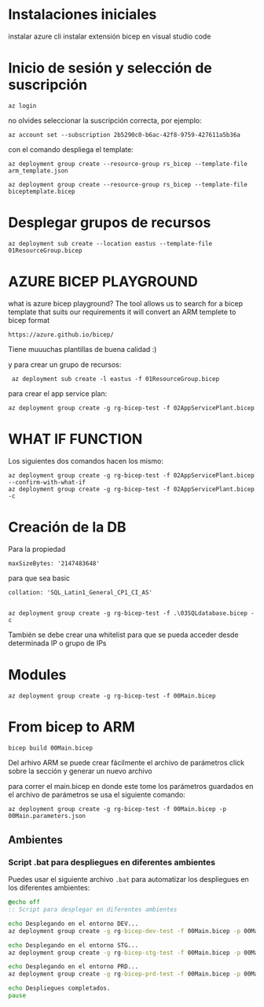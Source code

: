 # Instalaciones iniciales
instalar azure cli
instalar extensión bicep en visual studio code

# Inicio de sesión y selección de suscripción
    az login
no olvides seleccionar la suscripción correcta, por ejemplo:

    az account set --subscription 2b5290c0-b6ac-42f8-9759-427611a5b36a

con el comando despliega el template:

    az deployment group create --resource-group rs_bicep --template-file arm_template.json

    az deployment group create --resource-group rs_bicep --template-file biceptemplate.bicep

# Desplegar grupos de recursos

    az deployment sub create --location eastus --template-file 01ResourceGroup.bicep

# AZURE BICEP PLAYGROUND
what is azure bicep playground?
    The tool allows us to search for a bicep template that suits our requirements
    it will convert an ARM templete to bicep format

    https://azure.github.io/bicep/
Tiene muuuchas plantillas de buena calidad :)


y para crear un grupo de recursos:

     az deployment sub create -l eastus -f 01ResourceGroup.bicep

para crear el app service plan:

    az deployment group create -g rg-bicep-test -f 02AppServicePlant.bicep


# WHAT IF FUNCTION
Los siguientes dos comandos hacen los mismo:

    az deployment group create -g rg-bicep-test -f 02AppServicePlant.bicep --confirm-with-what-if
    az deployment group create -g rg-bicep-test -f 02AppServicePlant.bicep -c

# Creación de la DB
Para la propiedad

    maxSizeBytes: '2147483648'
para que sea basic

    collation: 'SQL_Latin1_General_CP1_CI_AS'


    az deployment group create -g rg-bicep-test -f .\03SQLdatabase.bicep -c

También se debe crear una whitelist para que se pueda acceder desde determinada
IP o grupo de IPs

# Modules

    az deployment group create -g rg-bicep-test -f 00Main.bicep


# From bicep to ARM

    bicep build 00Main.bicep

Del arhivo ARM se puede crear fácilmente el archivo de parámetros
click sobre la sección y generar un nuevo archivo

para correr el main.bicep en donde este tome los parámetros guardados en el
archivo de parámetros se usa el siguiente comando:

    az deployment group create -g rg-bicep-test -f 00Main.bicep -p 00Main.parameters.json


## Ambientes
### Script .bat para despliegues en diferentes ambientes

Puedes usar el siguiente archivo `.bat` para automatizar los despliegues en los diferentes ambientes:

```bat
@echo off
:: Script para desplegar en diferentes ambientes

echo Desplegando en el entorno DEV...
az deployment group create -g rg-bicep-dev-test -f 00Main.bicep -p 00MainDev.parameters.json

echo Desplegando en el entorno STG...
az deployment group create -g rg-bicep-stg-test -f 00Main.bicep -p 00MainStg.parameters.json

echo Desplegando en el entorno PRD...
az deployment group create -g rg-bicep-prd-test -f 00Main.bicep -p 00MainPrd.parameters.json

echo Despliegues completados.
pause
